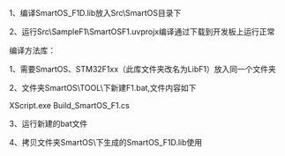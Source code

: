 1、编译SmartOS_F1D.lib放入Src\SmartOS目录下

2、运行Src\SampleF1\SmartOSF1.uvprojx编译通过下载到开发板上运行正常



编译方法库：

1、需要SmartOS、STM32F1xx（此库文件夹改名为LibF1）放入同一个文件夹

2、文件夹SmartOS\TOOL\下新建F1.bat,文件内容如下

XScript.exe Build_SmartOS_F1.cs

3、运行新建的bat文件

4、拷贝文件夹SmartOS\下生成的SmartOS_F1D.lib使用



